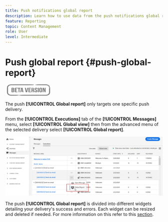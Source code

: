 ```yaml
---
title: Push notifications global report
description: Learn how to use data from the push notifications global report
feature: Reporting
topic: Content Management
role: User
level: Intermediate
---
```

# Push global report {#push-global-report}

![](../assets/do-not-localize/badge.png)

The push **[!UICONTROL Global report]** only targets one specific push delivery. 

From the **[!UICONTROL Executions]** tab of the **[!UICONTROL Messages]** menu, select **[!UICONTROL Global view]** then from the advanced menu of the selected delivery select **[!UICONTROL Global report]**.

![](../assets/global_report_11.png)

The push **[!UICONTROL Global report]** is divided into different widgets detailing your delivery's success and errors. Each widget can be resized and deleted if needed. For more information on this refer to this [section](global-report.md#modify-dashboard).
